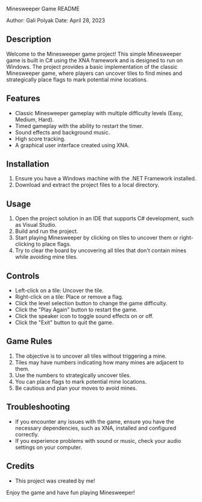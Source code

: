 Minesweeper Game README

Author: Gali Polyak
Date: April 28, 2023

## Description

Welcome to the Minesweeper game project! This simple Minesweeper game is built in C# using the XNA framework and is designed to run on Windows. The project provides a basic implementation of the classic Minesweeper game, where players can uncover tiles to find mines and strategically place flags to mark potential mine locations.

## Features

- Classic Minesweeper gameplay with multiple difficulty levels (Easy, Medium, Hard).
- Timed gameplay with the ability to restart the timer.
- Sound effects and background music.
- High score tracking.
- A graphical user interface created using XNA.

## Installation

1. Ensure you have a Windows machine with the .NET Framework installed.
2. Download and extract the project files to a local directory.

## Usage

1. Open the project solution in an IDE that supports C# development, such as Visual Studio.
2. Build and run the project.
3. Start playing Minesweeper by clicking on tiles to uncover them or right-clicking to place flags.
4. Try to clear the board by uncovering all tiles that don't contain mines while avoiding mine tiles.

## Controls

- Left-click on a tile: Uncover the tile.
- Right-click on a tile: Place or remove a flag.
- Click the level selection button to change the game difficulty.
- Click the "Play Again" button to restart the game.
- Click the speaker icon to toggle sound effects on or off.
- Click the "Exit" button to quit the game.

## Game Rules

1. The objective is to uncover all tiles without triggering a mine.
2. Tiles may have numbers indicating how many mines are adjacent to them.
3. Use the numbers to strategically uncover tiles.
4. You can place flags to mark potential mine locations.
5. Be cautious and plan your moves to avoid mines.

## Troubleshooting

- If you encounter any issues with the game, ensure you have the necessary dependencies, such as XNA, installed and configured correctly.
- If you experience problems with sound or music, check your audio settings on your computer.

## Credits

- This project was created by me!

Enjoy the game and have fun playing Minesweeper!

